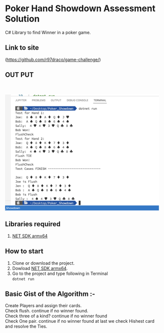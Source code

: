 #  Poker Hand Showdown Assessment Solution
C# Library to find Winner in a poker game.

## Link to site
(https://github.com/r97draco/game-challenge/)

## OUT PUT 
<br><br>![alt txt](output.png)<br>

## Libraries required
1. [NET SDK armx64](https://dotnet.microsoft.com/en-us/download/dotnet/thank-you/sdk-7.0.100-macos-arm64-installer)

## How to start
1. Clone or download the project.
2. Dowload [NET SDK armx64](https://dotnet.microsoft.com/en-us/download/dotnet/thank-you/sdk-7.0.100-macos-arm64-installer).
3. Go to the project and type following in Terminal
<br>```dotnet run```

## Basic Gist of the Algorithm :-
Create Players and assign their cards.<br/>
Check flush. continue if no winner found.<br/>
Check three of a kind? continue if no winner found<br/>
Check One pair. continue if no winner found at last we check Hishest card and resolve the Ties.<br/>

